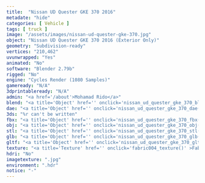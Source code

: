 ```yaml
---
title:  "Nissan UD Quester GKE 370 2016"
metadate: "hide"
categories: [ Vehicle ]
tags: [ truck ]
image: "/assets/images/nissan-ud-quester-gke-370.jpg"
object: "Nissan UD Quester GKE 370 2016 (Exterior Only)"
geometry: "Subdivision-ready"
vertices: "210,462"
uvunwrapped: "Yes"
animated: "No"
software: "Blender 2.79b"
rigged: "No"
engine: "Cycles Render (1080 Samples)"
gameready: "N/A"
3dprintableready: "N/A"
admin: "<a href='/about'>Mohamad Rido</a>"
blend: "<a title='Object' href='' onclick='nissan_ud_quester_gke_370_blend()' >.zip 11.5 MB</a>"
dae: "<a title='Object' href='' onclick='nissan_ud_quester_gke_370_dae()' >.zip 6.1 MB</a>"
3ds: "%r can't be written"
fbx: "<a title='Object' href='' onclick='nissan_ud_quester_gke_370_fbx()' >.zip 8.8 MB</a>"
obj: "<a title='Object' href='' onclick='nissan_ud_quester_gke_370_obj()' >.zip 5.5 MB</a>"
stl: "<a title='Object' href='' onclick='nissan_ud_quester_gke_370_stl()' >.zip 8.6 MB</a>"
glb: "<a title='Object' href='' onclick='nissan_ud_quester_gke_370_glb()' >.zip 11.9 MB</a>"
gltf: "<a title='Object' href='' onclick='nissan_ud_quester_gke_370_gltf()' >.zip 12.8 MB</a>"
texture: "<a title='Texture' href='' onclick='fabric004_texture()' >Fabric004</a>"
hdri: "No"
imagetexture: ".jpg"
environment: ".hdr"
notice: "-"
---
```

